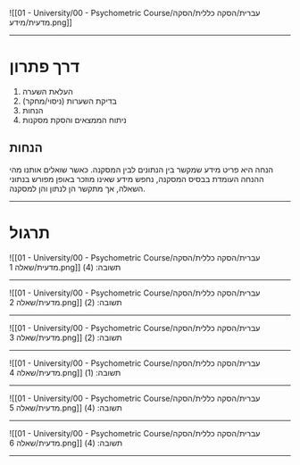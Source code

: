 ![[01 - University/00 - Psychometric Course/עברית/הסקה כללית/הסקה מדעית/מידע.png]]
***
# דרך פתרון
1. העלאת השערה
2. בדיקת השערות (ניסוי/מחקר)
3. הנחות
4. ניתוח הממצאים והסקת מסקנות

## הנחות
הנחה היא פריט מידע שמקשר בין הנתונים לבין המסקנה.
כאשר שואלים אותנו מהי ההנחה העומדת בבסיס המסקנה, נחפש מידע שאינו מוזכר באופן מפורש בנתוני השאלה, אך מתקשר הן לנתון והן למסקנה.
***
# תרגול
![[01 - University/00 - Psychometric Course/עברית/הסקה כללית/הסקה מדעית/שאלה 1.png]]
תשובה: (4)
***
![[01 - University/00 - Psychometric Course/עברית/הסקה כללית/הסקה מדעית/שאלה 2.png]]
תשובה: (2)
***
![[01 - University/00 - Psychometric Course/עברית/הסקה כללית/הסקה מדעית/שאלה 3.png]]
תשובה: (2)
***
![[01 - University/00 - Psychometric Course/עברית/הסקה כללית/הסקה מדעית/שאלה 4.png]]
תשובה: (1)
***
![[01 - University/00 - Psychometric Course/עברית/הסקה כללית/הסקה מדעית/שאלה 5.png]]
תשובה: (4)
***
![[01 - University/00 - Psychometric Course/עברית/הסקה כללית/הסקה מדעית/שאלה 6.png]]
תשובה: (4)
***
